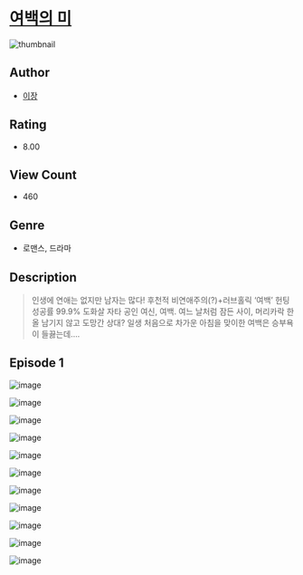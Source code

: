 # [여백의 미](https://comic.naver.com/challenge/list?titleId=810639)
![thumbnail](https://image-comic.pstatic.net/user_contents_data/challenge_comic/2023/05/24/367000/upload_3977861774055858485_480x623.jpeg)

## Author
- [이장](https://comic.naver.com/artistTitle?id=367000)

## Rating
- 8.00

## View Count
- 460

## Genre
- 로맨스, 드라마

## Description
> 인생에 연애는 없지만 남자는 많다! 후천적 비연애주의(?)+러브홀릭 ‘여백’ 헌팅 성공률 99.9% 도화살 자타 공인 여신, 여백. 여느 날처럼 잠든 사이, 머리카락 한 올 남기지 않고 도망간 상대? 일생 처음으로 차가운 아침을 맞이한 여백은 승부욕이 들끓는데….


## Episode 1
![image](https://image-comic.pstatic.net/user_contents_data/challenge_comic/2023/05/27/367000/upload_3473736784366757425.jpeg)

![image](https://image-comic.pstatic.net/user_contents_data/challenge_comic/2023/05/27/367000/upload_3486176869427131449.jpeg)

![image](https://image-comic.pstatic.net/user_contents_data/challenge_comic/2023/05/27/367000/upload_7018403946195608888.jpeg)

![image](https://image-comic.pstatic.net/user_contents_data/challenge_comic/2023/05/27/367000/upload_4121129238616159329.jpeg)

![image](https://image-comic.pstatic.net/user_contents_data/challenge_comic/2023/05/27/367000/upload_3846971701542073699.jpeg)

![image](https://image-comic.pstatic.net/user_contents_data/challenge_comic/2023/05/27/367000/upload_3834642889803129446.jpeg)

![image](https://image-comic.pstatic.net/user_contents_data/challenge_comic/2023/05/27/367000/upload_4120856559715968057.jpeg)

![image](https://image-comic.pstatic.net/user_contents_data/challenge_comic/2023/05/27/367000/upload_3558796317326063717.jpeg)

![image](https://image-comic.pstatic.net/user_contents_data/challenge_comic/2023/05/27/367000/upload_4122536811873972784.jpeg)

![image](https://image-comic.pstatic.net/user_contents_data/challenge_comic/2023/05/27/367000/upload_7233966516552675895.jpeg)

![image](https://image-comic.pstatic.net/user_contents_data/challenge_comic/2023/05/27/367000/upload_3689633593387136867.jpeg)
